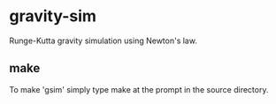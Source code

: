 # gravity-sim
Runge-Kutta gravity simulation using Newton's law.

## make

To make 'gsim' simply type make at the prompt in the source directory.


